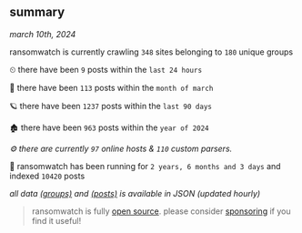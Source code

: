 
## summary
_march 10th, 2024_

ransomwatch is currently crawling `348` sites belonging to `180` unique groups

⏲ there have been `9` posts within the `last 24 hours`

🦈 there have been `113` posts within the `month of march`

🪐 there have been `1237` posts within the `last 90 days`

🏚 there have been `963` posts within the `year of 2024`

_⚙️ there are currently `97` online hosts & `110` custom parsers._

🦕 ransomwatch has been running for `2 years, 6 months and 3 days` and indexed `10420` posts

_all data  [(groups)](http://ransomwhat.telemetry.ltd/groups) and [(posts)](http://ransomwhat.telemetry.ltd/posts) is available in JSON (updated hourly)_

> ransomwatch is fully [open source](https://github.com/joshhighet/ransomwatch#ransomwatch--). please consider [sponsoring](https://github.com/sponsors/joshhighet) if you find it useful!
